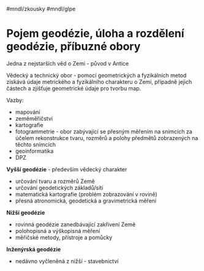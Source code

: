 #mndl/zkousky #mndl/glpe 

# Pojem geodézie, úloha a rozdělení geodézie, příbuzné obory

Jedna z nejstarších věd o Zemi - původ v Antice

Vědecký a technický obor - pomocí geometrických a fyzikálních metod získává údaje metrického a fyzikálního charakteru o Zemi, případně jejich částech a zjišťuje geometrické údaje pro tvorbu map.

Vazby:
- mapování
- zeměměřičství
- kartografie
- fotogrammetrie - obor zabývající se přesným měřením na snímcích za účelem rekonstrukce tvaru, rozměrů a polohy předmětů zobrazených na těchto snímcích
- geoinformatika
- DPZ

**Vyšší geodézie** - především vědecký charakter
- určování tvaru a rozměrů Země
- určování geodetických základů/sítí
- matematická kartografie (problém zobrazování v rovině)
- přesná atronomická, geodetická a gravimetrická měření

**Nižší geodézie**
- rovinná geodézie zanedbávající zakřivení Země
- polohopisná a výškopisná měření
- měřičské metody, přístroje a pomůcky

**Inženýrská geodézie**
- nedávno vyčleněná z nižší - stavebnictví

